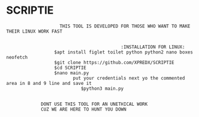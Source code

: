 # SCRIPTIE

                        THIS TOOL IS DEVELOPED FOR THOSE WHO WANT TO MAKE THEIR LINUX WORK FAST

                                      
                                               :INSTALLATION FOR LINUX:
                      $apt install figlet toilet python python2 nano boxes neofetch
                      $git clone https://github.com/XPREDX/SCRIPTIE
                      $cd SCRIPTIE
                      $nano main.py
                             put your credentials next yo the commented area in 8 and 9 line and save it
                                $python3 main.py
                                
                                
                 DONT USE THIS TOOL FOR AN UNETHICAL WORK
                 CUZ WE ARE HERE TO HUNT YOU DOWN
                                
     
